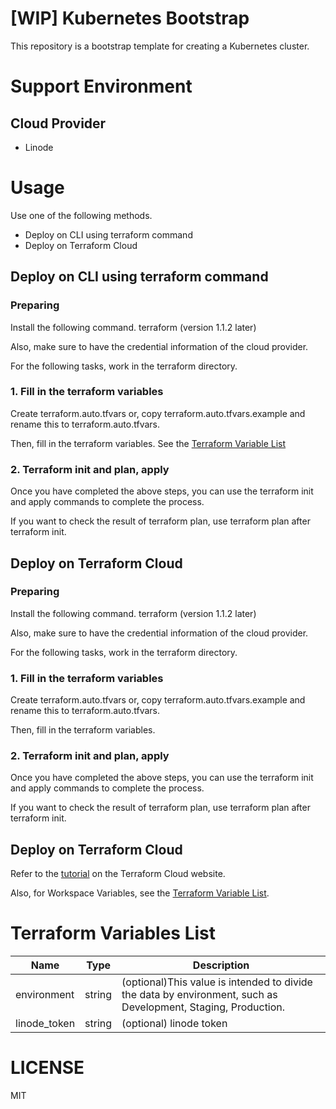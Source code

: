 # [WIP] Kubernetes Bootstrap

This repository is a bootstrap template for creating a Kubernetes cluster.

# Support Environment

## Cloud Provider
- Linode

# Usage

Use one of the following methods.
- Deploy on CLI using terraform command
- Deploy on Terraform Cloud

## Deploy on CLI using terraform command

### Preparing

Install the following command.
terraform (version 1.1.2 later)

Also, make sure to have the credential information of the cloud provider.

For the following tasks, work in the terraform directory.

### 1. Fill in the terraform variables

Create terraform.auto.tfvars or, copy terraform.auto.tfvars.example and rename this to terraform.auto.tfvars.

Then, fill in the terraform variables. See the [Terraform Variable List](#terraform-variables-list)

### 2. Terraform init and plan, apply

Once you have completed the above steps, you can use the terraform init and apply commands to complete the process.

If you want to check the result of terraform plan, use terraform plan after terraform init.

## Deploy on Terraform Cloud

### Preparing

Install the following command.
terraform (version 1.1.2 later)

Also, make sure to have the credential information of the cloud provider.

For the following tasks, work in the terraform directory.

### 1. Fill in the terraform variables

Create terraform.auto.tfvars or, copy terraform.auto.tfvars.example and rename this to terraform.auto.tfvars.

Then, fill in the terraform variables. 

### 2. Terraform init and plan, apply

Once you have completed the above steps, you can use the terraform init and apply commands to complete the process.

If you want to check the result of terraform plan, use terraform plan after terraform init.

## Deploy on Terraform Cloud

Refer to the [tutorial](https://learn.hashicorp.com/collections/terraform/cloud-get-started) on the Terraform Cloud website.

Also, for Workspace Variables, see the [Terraform Variable List](#terraform-variables-list).

# Terraform Variables List

|Name|Type|Description|
|----|----|-----------|
|environment|string|(optional)This value is intended to divide the data by environment, such as Development, Staging, Production. |
|linode_token|string|(optional) linode token|

# LICENSE

MIT
